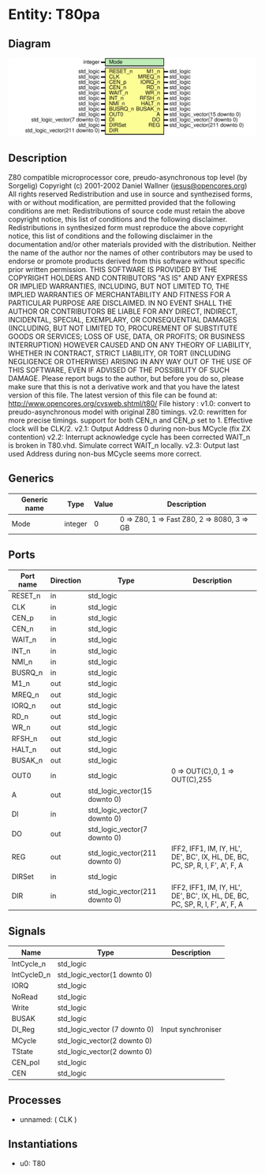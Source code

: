 # Entity: T80pa

## Diagram

![Diagram](T80pa.svg "Diagram")
## Description

Z80 compatible microprocessor core, preudo-asynchronous top level (by Sorgelig)
Copyright (c) 2001-2002 Daniel Wallner (jesus@opencores.org)
All rights reserved
Redistribution and use in source and synthezised forms, with or without
modification, are permitted provided that the following conditions are met:
Redistributions of source code must retain the above copyright notice,
this list of conditions and the following disclaimer.
Redistributions in synthesized form must reproduce the above copyright
notice, this list of conditions and the following disclaimer in the
documentation and/or other materials provided with the distribution.
Neither the name of the author nor the names of other contributors may
be used to endorse or promote products derived from this software without
specific prior written permission.
THIS SOFTWARE IS PROVIDED BY THE COPYRIGHT HOLDERS AND CONTRIBUTORS "AS IS"
AND ANY EXPRESS OR IMPLIED WARRANTIES, INCLUDING, BUT NOT LIMITED TO,
THE IMPLIED WARRANTIES OF MERCHANTABILITY AND FITNESS FOR A PARTICULAR
PURPOSE ARE DISCLAIMED. IN NO EVENT SHALL THE AUTHOR OR CONTRIBUTORS BE
LIABLE FOR ANY DIRECT, INDIRECT, INCIDENTAL, SPECIAL, EXEMPLARY, OR
CONSEQUENTIAL DAMAGES (INCLUDING, BUT NOT LIMITED TO, PROCUREMENT OF
SUBSTITUTE GOODS OR SERVICES; LOSS OF USE, DATA, OR PROFITS; OR BUSINESS
INTERRUPTION) HOWEVER CAUSED AND ON ANY THEORY OF LIABILITY, WHETHER IN
CONTRACT, STRICT LIABILITY, OR TORT (INCLUDING NEGLIGENCE OR OTHERWISE)
ARISING IN ANY WAY OUT OF THE USE OF THIS SOFTWARE, EVEN IF ADVISED OF THE
POSSIBILITY OF SUCH DAMAGE.
Please report bugs to the author, but before you do so, please
make sure that this is not a derivative work and that
you have the latest version of this file.
The latest version of this file can be found at:
 http://www.opencores.org/cvsweb.shtml/t80/
File history :
v1.0: convert to preudo-asynchronous model with original Z80 timings.
v2.0: rewritten for more precise timings.
      support for both CEN_n and CEN_p set to 1. Effective clock will be CLK/2.
v2.1: Output Address 0 during non-bus MCycle (fix ZX contention)
v2.2: Interrupt acknowledge cycle has been corrected
      WAIT_n is broken in T80.vhd. Simulate correct WAIT_n locally.
v2.3: Output last used Address during non-bus MCycle seems more correct.
## Generics

| Generic name | Type    | Value | Description                                 |
| ------------ | ------- | ----- | ------------------------------------------- |
| Mode         | integer | 0     | 0 => Z80, 1 => Fast Z80, 2 => 8080, 3 => GB |
## Ports

| Port name | Direction | Type                           | Description                                                                   |
| --------- | --------- | ------------------------------ | ----------------------------------------------------------------------------- |
| RESET_n   | in        | std_logic                      |                                                                               |
| CLK       | in        | std_logic                      |                                                                               |
| CEN_p     | in        | std_logic                      |                                                                               |
| CEN_n     | in        | std_logic                      |                                                                               |
| WAIT_n    | in        | std_logic                      |                                                                               |
| INT_n     | in        | std_logic                      |                                                                               |
| NMI_n     | in        | std_logic                      |                                                                               |
| BUSRQ_n   | in        | std_logic                      |                                                                               |
| M1_n      | out       | std_logic                      |                                                                               |
| MREQ_n    | out       | std_logic                      |                                                                               |
| IORQ_n    | out       | std_logic                      |                                                                               |
| RD_n      | out       | std_logic                      |                                                                               |
| WR_n      | out       | std_logic                      |                                                                               |
| RFSH_n    | out       | std_logic                      |                                                                               |
| HALT_n    | out       | std_logic                      |                                                                               |
| BUSAK_n   | out       | std_logic                      |                                                                               |
| OUT0      | in        | std_logic                      | 0 => OUT(C),0, 1 => OUT(C),255                                                |
| A         | out       | std_logic_vector(15 downto 0)  |                                                                               |
| DI        | in        | std_logic_vector(7 downto 0)   |                                                                               |
| DO        | out       | std_logic_vector(7 downto 0)   |                                                                               |
| REG       | out       | std_logic_vector(211 downto 0) | IFF2, IFF1, IM, IY, HL', DE', BC', IX, HL, DE, BC, PC, SP, R, I, F', A', F, A |
| DIRSet    | in        | std_logic                      |                                                                               |
| DIR       | in        | std_logic_vector(211 downto 0) | IFF2, IFF1, IM, IY, HL', DE', BC', IX, HL, DE, BC, PC, SP, R, I, F', A', F, A |
## Signals

| Name        | Type                          | Description        |
| ----------- | ----------------------------- | ------------------ |
| IntCycle_n  | std_logic                     |                    |
| IntCycleD_n | std_logic_vector(1 downto 0)  |                    |
| IORQ        | std_logic                     |                    |
| NoRead      | std_logic                     |                    |
| Write       | std_logic                     |                    |
| BUSAK       | std_logic                     |                    |
| DI_Reg      | std_logic_vector (7 downto 0) | Input synchroniser |
| MCycle      | std_logic_vector(2 downto 0)  |                    |
| TState      | std_logic_vector(2 downto 0)  |                    |
| CEN_pol     | std_logic                     |                    |
| CEN         | std_logic                     |                    |
## Processes
- unnamed: ( CLK )
## Instantiations

- u0: T80
